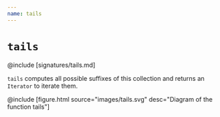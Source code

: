 ```yaml
---
name: tails
---
```


# `tails`

@include [signatures/tails.md]

`tails` computes all possible suffixes of this collection and returns an `Iterator` to iterate them.

@include [figure.html source="images/tails.svg" desc="Diagram of the function tails"]

